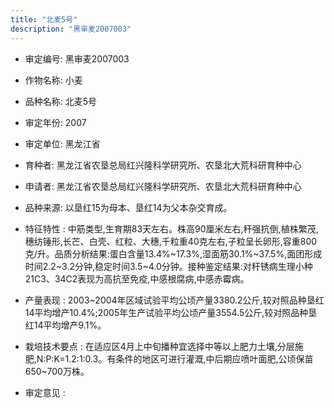 ```yaml
---
title: "北麦5号"
description: "黑审麦2007003"
---
```

* 审定编号:  黑审麦2007003

*  作物名称:  小麦

*  品种名称:  北麦5号

*  审定年份:  2007

*  审定单位:  黑龙江省

* 育种者:  黑龙江省农垦总局红兴隆科学研究所、农垦北大荒科研育种中心

*  申请者:  黑龙江省农垦总局红兴隆科学研究所、农垦北大荒科研育种中心

*  品种来源:  以垦红15为母本、垦红14为父本杂交育成。

*  特征特性 : 
中筋类型,生育期83天左右。株高90厘米左右,秆强抗倒,植株繁茂,穗纺锤形,长芒、白壳、红粒、大穗,千粒重40克左右,子粒呈长卵形,容重800克/升。品质分析结果:蛋白含量13.4%~17.3%,湿面筋30.1%~37.5%,面团形成时间2.2~3.2分钟,稳定时间3.5~4.0分钟。接种鉴定结果:对秆锈病生理小种21C3、34C2表现为高抗至免疫,中感根腐病,中感赤霉病。
 
*  产量表现 : 
2003~2004年区域试验平均公顷产量3380.2公斤,较对照品种垦红14平均增产10.4%;2005年生产试验平均公顷产量3554.5公斤,较对照品种垦红14平均增产9.1%。

*  栽培技术要点 : 
在适应区4月上中旬播种宜选择中等以上肥力土壤,分层施肥,N:P:K=1.2:1:0.3。有条件的地区可进行灌溉,中后期应喷叶面肥,公顷保苗650~700万株。

*  审定意见 : 

